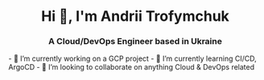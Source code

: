 <h1 align="center">Hi 👋, I'm Andrii Trofymchuk</h1>
<h3 align="center">A Cloud/DevOps Engineer based in Ukraine</h3>
- 🔭 I’m currently working on a GCP project
- 🌱 I’m currently learning CI/CD, ArgoCD
- 👯 I’m looking to collaborate on anything Cloud & DevOps related
<!--
**atrofymchuk/atrofymchuk** is a ✨ _special_ ✨ repository because its `README.md` (this file) appears on your GitHub profile.

Here are some ideas to get you started:
- 🤔 I’m looking for help with ...
- 💬 Ask me about ...
- 📫 How to reach me: ...
- 😄 Pronouns: ...
- ⚡ Fun fact: ...
-->



